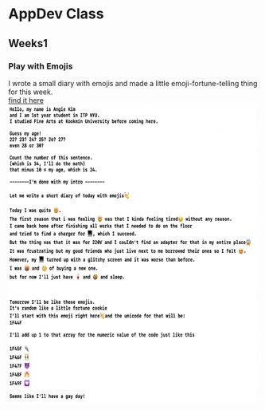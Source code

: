 # AppDev Class

## Weeks1
### Play with Emojis

I wrote a small diary with emojis and made a little emoji-fortune-telling thing for this week.
<br>
<a href="week1play.playground/Contents.swift">find it here</a>
<img src=https://github.com/Angela-is-here/AppDev_ITP_Spring23/blob/f8387b210a484b51c1c33a55e315b2e180e909d2/week1play.playground/week1SS.png width="500" height="600">
